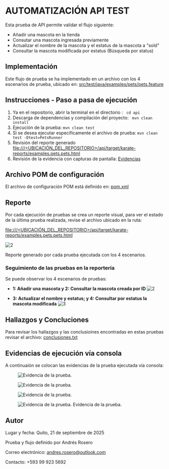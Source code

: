 # AUTOMATIZACIÓN API TEST
Esta prueba de API permite validar el flujo siguiente:
- Añadir una mascota en la tienda
- Consutar una mascota ingresada previamente
- Actualizar el nombre de la mascota y el estatus de la mascota a "sold"
- Consultar la mascota modificada por estatus (Búsqueda por status)

## Implementación
Este flujo de prueba se ha implementado en un archivo con los 4 escenarios de prueba, ubicado en:
[src/test/java/examples/pets/pets.feature](src/test/java/examples/pets/pets.feature)

## Instrucciones - Paso a pasa de ejecución
1. Ya en el repositorio, abrir la terminal en el directorio :
   ```  cd api ```
2. Descarga de dependencias y compilación del proyecto:
   ```  mvn clean install ```
3. Ejecución de la prueba:
   ``` mvn clean test ```
4. Si se desea ejecutar especificamente el archivo de prueba:
   ``` mvn clean test -Dtest=PetsRunner ```
5. Revisión del reporte generado
   [file:///<UBICACIÓN_DEL_REPOSITORIO>/api/target/karate-reports/examples.pets.pets.html](target/karate-reports/examples.pets.pets.html)
6. Revisión de la evidencia con capturas de pantalla:
   [Evidencias](#evidencias-de-ejecución-vía-consola)

## Archivo POM de configuración
El archivo de configuración POM está definido en:
[pom.xml](pom.xml)

## Reporte
Por cada ejecución de pruebas se crea un reporte visual, para ver el estado de la última prueba realizada, revise el archivo ubicado en la ruta:

[file:///<UBICACIÓN_DEL_REPOSITORIO>/api/target/karate-reports/examples.pets.pets.html](target/karate-reports/examples.pets.pets.html)

![2](images/Reporte01.png)

Reporte generado por cada prueba ejecutada con los 4 escenarios.

### Seguimiento de las pruebas en la reportería
Se puede observar los 4 escenarios de pruebas:
- **1: Añadir una mascota y 2: Consultar la mascota creada por ID** 
  ![2](images/Reporte02.png)

- **3: Actualizar el nombre y estatus; y 4: Consultar por estatus la mascota modificada**
  ![3](images/Reporte03.png)

## Hallazgos y Concluciones
Para revisar los hallazgos y las conclusioines encontradas en estas pruebas revisar el archivo:
[conclusiones.txt](conclusiones.txt)

## Evidencias de ejecución vía consola
A continuaión se colocan las evidencias de la prueba ejecutada vía consola:

<figure>
<img src="images/Evidencia01.png" alt="Evidencia de la prueba."/>
</figure>

<figure>
<img src="images/Evidencia02.png" alt="Evidencia de la prueba."/>
</figure>

<figure>
<img src="images/Evidencia03.png" alt="Evidencia de la prueba."/>
</figure>

<figure>
<img src="images/Evidencia04.png" alt="Evidencia de la prueba."/>
<figure-caption>Evidencia de la prueba.</figure-caption>
</figure>


## Autor
Lugar y fecha: Quito, 21 de septiembre de 2025

Prueba y flujo definido por Andrés Rosero

Correo electrónico: andres.rosero@outlook.com

Contacto: +593 99 923 5692
